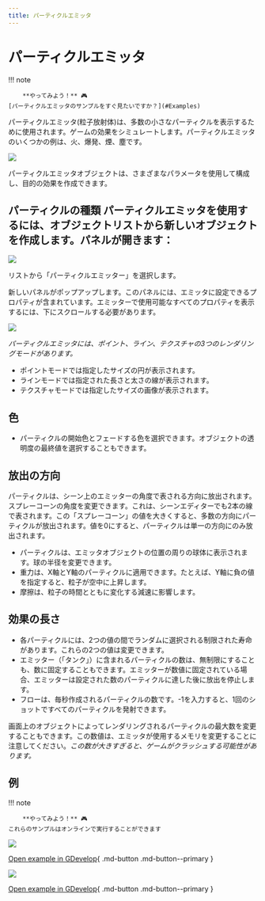 ```yaml
---
title: パーティクルエミッタ
---
```

# パーティクルエミッタ

!!! note

        **やってみよう！** 🎮
    [パーティクルエミッタのサンプルをすぐ見たいですか？](#Examples)

パーティクルエミッタ(粒子放射体)は、多数の小さなパーティクルを表示するために使用されます。ゲームの効果をシミュレートします。パーティクルエミッタのいくつかの例は、火、爆発、煙、塵です。

![](/gdevelop5/objects/particles-emitters-preview.png)

パーティクルエミッタオブジェクトは、さまざまなパラメータを使用して構成し、目的の効果を作成できます。

## パーティクルの種類 パーティクルエミッタを使用するには、オブジェクトリストから新しいオブジェクトを作成します。パネルが開きます：

![](/gdevelop5/objects/addnewobject-particlesemitter.png)

リストから「パーティクルエミッター」を選択します。

新しいパネルがポップアップします。このパネルには、エミッタに設定できるプロパティが含まれています。エミッターで使用可能なすべてのプロパティを表示するには、下にスクロールする必要があります。

![](/gdevelop5/objects/particleemitterspanelofchoices.png)

*パーティクルエミッタには、ポイント、ライン、テクスチャの3つのレンダリングモードがあります。*

* ポイントモードでは指定したサイズの円が表示されます。
* ラインモードでは指定された長さと太さの線が表示されます。
* テクスチャモードでは指定したサイズの画像が表示されます。

## 色

* パーティクルの開始色とフェードする色を選択できます。オブジェクトの透明度の最終値を選択することもできます。

## 放出の方向

パーティクルは、シーン上のエミッターの角度で表される方向に放出されます。スプレーコーンの角度を変更できます。これは、シーンエディターでも2本の線で表されます。この「スプレーコーン」の値を大きくすると、多数の方向にパーティクルが放出されます。値を0にすると、パーティクルは単一の方向にのみ放出されます。

* パーティクルは、エミッタオブジェクトの位置の周りの球体に表示されます。球の半径を変更できます。
* 重力は、X軸とY軸のパーティクルに適用できます。たとえば、Y軸に負の値を指定すると、粒子が空中に上昇します。
* 摩擦は、粒子の時間とともに変化する減速に影響します。

## 効果の長さ

* 各パーティクルには、2つの値の間でランダムに選択される制限された寿命があります。これらの2つの値は変更できます。
* エミッター（「タンク」）に含まれるパーティクルの数は、無制限にすることも、数に固定することもできます。エミッターが数値に固定されている場合、エミッターは設定された数のパーティクルに達した後に放出を停止します。
* フローは、毎秒作成されるパーティクルの数です。-1を入力すると、1回のショットですべてのパーティクルを発射できます。

画面上のオブジェクトによってレンダリングされるパーティクルの最大数を変更することもできます。この数値は、エミッタが使用するメモリを変更することに注意してください。*この数が大きすぎると、ゲームがクラッシュする可能性があります。*

## 例

!!! note

        **やってみよう！** 🎮
    これらのサンプルはオンラインで実行することができます

[![](/gdevelop5/objects/particleemitterexplosionsnew.png)](https://editor.gdevelop-app.com/?project=example://particles-explosions)

[Open example in GDevelop](https://editor.gdevelop.io/?project=example://particles-explosions){ .md-button .md-button--primary }

[![](/gdevelop5/objects/particleemitervariousnew.png)](https://editor.gdevelop-app.com/?project=example://particles-various-effects)

[Open example in GDevelop](https://editor.gdevelop.io/?project=example://particles-various-effects){ .md-button .md-button--primary }
